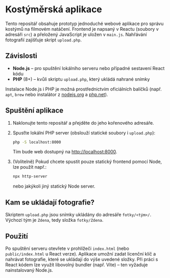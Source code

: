 # Kostýměrská aplikace

Tento repositář obsahuje prototyp jednoduché webové aplikace pro správu kostýmů na filmovém natáčení.  Frontend je napsaný v Reactu (soubory v adresáři `src`) a přeložený JavaScript je uložen v `main.js`.  Nahřávání fotografií zajišťuje skript `upload.php`.

## Závislosti

- **Node.js** – pro spuštění lokálního serveru nebo případné sestavení React kódu
- **PHP** (8+) – kvůli skriptu `upload.php`, který ukládá nahrané snímky

Instalace Node.js i PHP je možná prostřednictvím oficiálních balíčků (např. `apt`, `brew` nebo instalátor z [nodejs.org](https://nodejs.org/) a [php.net](https://www.php.net/)).

## Spuštění aplikace

1. Naklonujte tento repositář a přejděte do jeho kořenového adresáře.
2. Spusťte lokální PHP server (obslouží statické soubory i `upload.php`):

   ```bash
   php -S localhost:8000
   ```

   Tím bude web dostupný na [http://localhost:8000](http://localhost:8000).

3. (Volitelně) Pokud chcete spustit pouze statický frontend pomocí Node, lze použít např.:

   ```bash
   npx http-server
   ```

   nebo jakýkoli jiný statický Node server.

## Kam se ukládají fotografie?

Skriptem `upload.php` jsou snímky ukládány do adresáře `fotky/<tým>/`.  Výchozí tým je `Zdena`, tedy složka `fotky/Zdena`.

## Použití

Po spuštění serveru otevřete v prohlížeči `index.html` (nebo `public/index.html` u React verze).  Aplikace umožní zadat licenční klíč a nahrávat fotografie, které se ukládají do výše uvedené složky.  Při práci s React kódem lze využít libovolný bundler (např. Vite) – ten vyžaduje nainstalovaný Node.js.

